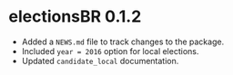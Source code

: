 # electionsBR 0.1.2

* Added a `NEWS.md` file to track changes to the package.
* Included `year = 2016` option for local elections.
* Updated `candidate_local` documentation.



